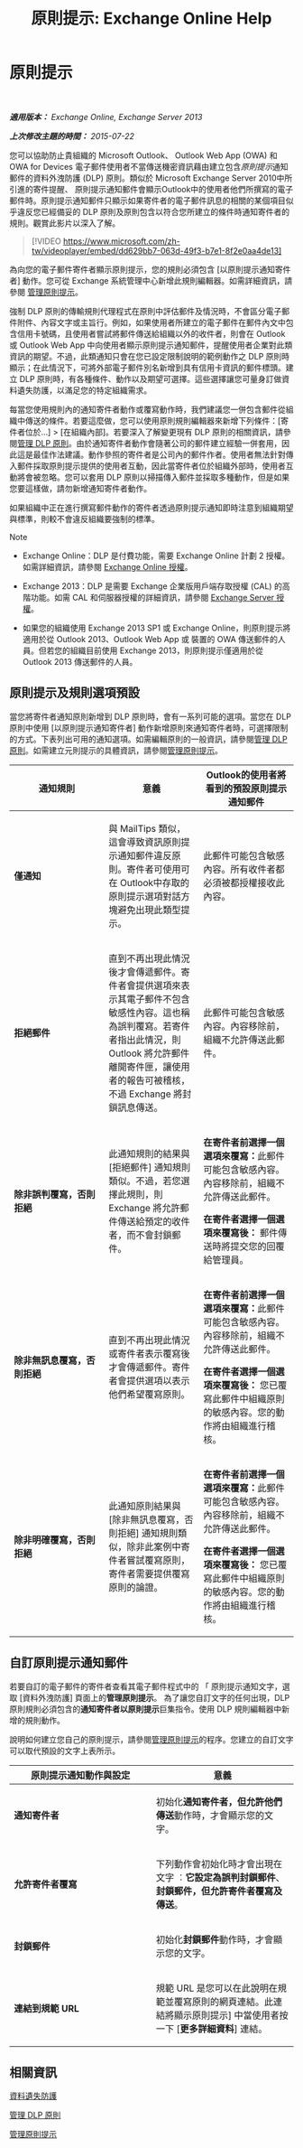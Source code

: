 ﻿---
title: '原則提示: Exchange Online Help'
TOCTitle: 原則提示
ms:assetid: 4266b83c-dd8a-4b3d-99ff-402e68fc810c
ms:mtpsurl: https://technet.microsoft.com/zh-tw/library/JJ150512(v=EXCHG.150)
ms:contentKeyID: 50472270
ms.date: 05/23/2018
mtps_version: v=EXCHG.150
ms.translationtype: MT
---

# 原則提示

 

_**適用版本：** Exchange Online, Exchange Server 2013_

_**上次修改主題的時間：** 2015-07-22_

您可以協助防止貴組織的 Microsoft Outlook、 Outlook Web App (OWA) 和 OWA for Devices 電子郵件使用者不當傳送機密資訊藉由建立包含*原則提示*通知郵件的資料外洩防護 (DLP) 原則。類似於 Microsoft Exchange Server 2010中所引進的寄件提醒、 原則提示通知郵件會顯示Outlook中的使用者他們所撰寫的電子郵件時。原則提示通知郵件只顯示如果寄件者的電子郵件訊息的相關的某個項目似乎違反您已經備妥的 DLP 原則及原則包含以符合您所建立的條件時通知寄件者的規則。觀賞此影片以深入了解。

> [!VIDEO https://www.microsoft.com/zh-tw/videoplayer/embed/dd629bb7-063d-49f3-b7e1-8f2e0aa4de13]

為向您的電子郵件寄件者顯示原則提示，您的規則必須包含 \[以原則提示通知寄件者\] 動作。您可從 Exchange 系統管理中心新增此規則編輯器。如需詳細資訊，請參閱 [管理原則提示](how-to-configure-and-manage-policy-tips-a-dlp-feature-exchange.md)。

強制 DLP 原則的傳輸規則代理程式在原則中評估郵件及情況時，不會區分電子郵件附件、內容文字或主旨行。例如，如果使用者所建立的電子郵件在郵件內文中包含信用卡號碼，且使用者嘗試將郵件傳送給組織以外的收件者，則會在 Outlook 或 Outlook Web App 中向使用者顯示原則提示通知郵件，提醒使用者企業對此類資訊的期望。不過，此類通知只會在您已設定限制說明的範例動作之 DLP 原則時顯示；在此情況下，可將外部電子郵件別名新增到具有信用卡資訊的郵件標頭。建立 DLP 原則時，有各種條件、動作以及期望可選擇。這些選擇讓您可量身訂做資料遺失防護，以滿足您的特定組織需求。

每當您使用規則內的通知寄件者動作或覆寫動作時，我們建議您一併包含郵件從組織中傳送的條件。若要這麼做，您可以使用原則規則編輯器來新增下列條件：\[寄件者位於…\] \> \[在組織內部\]。若要深入了解變更現有 DLP 原則的相關資訊，請參閱[管理 DLP 原則](manage-dlp-policies-exchange-2013-help.md)。由於通知寄件者動作會隨著公司的郵件建立經驗一併套用，因此這是最佳作法建議。動作參照的寄件者是公司內的郵件作者。使用者無法針對傳入郵件採取原則提示提供的使用者互動，因此當寄件者位於組織外部時，使用者互動將會被忽略。您可以套用 DLP 原則以掃描傳入郵件並採取多種動作，但是如果您要這樣做，請勿新增通知寄件者動作。

如果組織中正在進行撰寫郵件動作的寄件者透過原則提示通知即時注意到組織期望與標準，則較不會違反組織要強制的標準。

> [!NOTE]  
> <ul>
> <li><p>Exchange Online：DLP 是付費功能，需要 Exchange Online 計劃 2 授權。如需詳細資訊，請參閱 <a href="https://go.microsoft.com/fwlink/p/?linkid=286154">Exchange Online 授權</a>。</p></li>
> <li><p>Exchange 2013：DLP 是需要 Exchange 企業版用戶端存取授權 (CAL) 的高階功能。如需 CAL 和伺服器授權的詳細資訊，請參閱 <a href="https://go.microsoft.com/fwlink/p/?linkid=237292">Exchange Server 授權</a>。</p></li>
> <li><p>如果您的組織使用 Exchange 2013 SP1 或 Exchange Online，則原則提示將適用於從 Outlook 2013、Outlook Web App 或 裝置的 OWA 傳送郵件的人員。但若您的組織目前使用 Exchange 2013，則原則提示僅適用於從 Outlook 2013 傳送郵件的人員。</p></li>
> </ul>


## 原則提示及規則選項預設

當您將寄件者通知原則新增到 DLP 原則時，會有一系列可能的選項。當您在 DLP 原則中使用 \[以原則提示通知寄件者\] 動作新增原則來通知寄件者時，可選擇限制的方式。下表列出可用的通知選項。如需編輯原則的一般資訊，請參閱[管理 DLP 原則](manage-dlp-policies-exchange-2013-help.md)。如需建立元則提示的具體資訊，請參閱[管理原則提示](how-to-configure-and-manage-policy-tips-a-dlp-feature-exchange.md)。


<table>
<colgroup>
<col style="width: 33%" />
<col style="width: 33%" />
<col style="width: 33%" />
</colgroup>
<thead>
<tr class="header">
<th>通知規則</th>
<th>意義</th>
<th>Outlook的使用者將看到的預設原則提示通知郵件</th>
</tr>
</thead>
<tbody>
<tr class="odd">
<td><p><strong>僅通知</strong></p></td>
<td><p>與 MailTips 類似，這會導致資訊原則提示通知郵件違反原則。寄件者可使用可在 Outlook中存取的原則提示選項對話方塊避免出現此類型提示。</p></td>
<td><p>此郵件可能包含敏感內容。所有收件者都必須被都授權接收此內容。</p></td>
</tr>
<tr class="even">
<td><p><strong>拒絕郵件</strong></p></td>
<td><p>直到不再出現此情況後才會傳遞郵件。寄件者會提供選項來表示其電子郵件不包含敏感性內容。這也稱為誤判覆寫。若寄件者指出此情況，則 Outlook 將允許郵件離開寄件匣，讓使用者的報告可被稽核，不過 Exchange 將封鎖訊息傳送。</p></td>
<td><p>此郵件可能包含敏感內容。內容移除前，組織不允許傳送此郵件。</p></td>
</tr>
<tr class="odd">
<td><p><strong>除非誤判覆寫，否則拒絕</strong></p></td>
<td><p>此通知規則的結果與 [拒絕郵件] 通知規則類似。不過，若您選擇此規則，則 Exchange 將允許郵件傳送給預定的收件者，而不會封鎖郵件。</p></td>
<td><p><strong>在寄件者前選擇一個選項來覆寫：</strong>此郵件可能包含敏感內容。內容移除前，組織不允許傳送此郵件。</p>
<p><strong>在寄件者選擇一個選項來覆寫後：</strong> 郵件傳送時將提交您的回覆給管理員。</p></td>
</tr>
<tr class="even">
<td><p><strong>除非無訊息覆寫，否則拒絕</strong></p></td>
<td><p>直到不再出現此情況或寄件者表示覆寫後才會傳遞郵件。寄件者會提供選項以表示他們希望覆寫原則。</p></td>
<td><p><strong>在寄件者前選擇一個選項來覆寫：</strong>此郵件可能包含敏感內容。內容移除前，組織不允許傳送此郵件。</p>
<p><strong>在寄件者選擇一個選項來覆寫後：</strong> 您已覆寫此郵件中組織原則的敏感內容。您的動作將由組織進行稽核。</p></td>
</tr>
<tr class="odd">
<td><p><strong>除非明確覆寫，否則拒絕</strong></p></td>
<td><p>此通知原則結果與 [除非無訊息覆寫，否則拒絕] 通知規則類似，除非此案例中寄件者嘗試覆寫原則，寄件者需要提供覆寫原則的論證。</p></td>
<td><p><strong>在寄件者前選擇一個選項來覆寫：</strong>此郵件可能包含敏感內容。內容移除前，組織不允許傳送此郵件。</p>
<p><strong>在寄件者選擇一個選項來覆寫後：</strong> 您已覆寫此郵件中組織原則的敏感內容。您的動作將由組織進行稽核。</p></td>
</tr>
</tbody>
</table>


## 自訂原則提示通知郵件

若要自訂的電子郵件的寄件者查看其電子郵件程式中的 「 原則提示通知文字，選取 \[資料外洩防護\] 頁面上的**管理原則提示**。 為了讓您自訂文字的任何出現，DLP 原則規則必須包含的**通知寄件者以原則提示**巨集指令。使用 DLP 規則編輯器中新增的規則動作。

說明如何建立您自己的原則提示，請參閱[管理原則提示](how-to-configure-and-manage-policy-tips-a-dlp-feature-exchange.md)的程序。您建立的自訂文字可以取代預設的文字上表所示。


<table>
<colgroup>
<col style="width: 50%" />
<col style="width: 50%" />
</colgroup>
<thead>
<tr class="header">
<th>原則提示通知動作與設定</th>
<th>意義</th>
</tr>
</thead>
<tbody>
<tr class="odd">
<td><p><strong>通知寄件者</strong></p></td>
<td><p>初始化<strong>通知寄件者，但允許他們傳送</strong>動作時，才會顯示您的文字。</p></td>
</tr>
<tr class="even">
<td><p><strong>允許寄件者覆寫</strong></p></td>
<td><p>下列動作會初始化時才會出現在文字 ︰<strong>它設定為誤判封鎖郵件</strong>、<strong>封鎖郵件，但允許寄件者覆寫及傳送</strong>。</p></td>
</tr>
<tr class="odd">
<td><p><strong>封鎖郵件</strong></p></td>
<td><p>初始化<strong>封鎖郵件</strong>動作時，才會顯示您的文字。</p></td>
</tr>
<tr class="even">
<td><p><strong>連結到規範 URL</strong></p></td>
<td><p>規範 URL 是您可以在此說明在規範並覆寫原則的網頁連結。此連結將顯示原則提示] 中當使用者按一下 [<strong>更多詳細資料</strong>] 連結。</p></td>
</tr>
</tbody>
</table>


## 相關資訊

[資料遺失防護](technical-overview-of-dlp-data-loss-prevention-in-exchange.md)

[管理 DLP 原則](manage-dlp-policies-exchange-2013-help.md)

[管理原則提示](how-to-configure-and-manage-policy-tips-a-dlp-feature-exchange.md)

